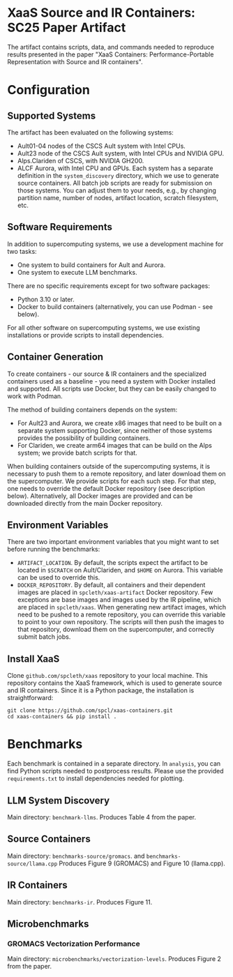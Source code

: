 # XaaS Source and IR Containers: SC25 Paper Artifact

The artifact contains scripts, data, and commands needed to reproduce results presented in the paper "XaaS Containers: Performance-Portable Representation with Source and IR containers".

# Configuration 

## Supported Systems

The artifact has been evaluated on the following systems:
- Ault01-04 nodes of the CSCS Ault system with Intel CPUs.
- Ault23 node of the CSCS Ault system, with Intel CPUs and NVIDIA GPU.
- Alps.Clariden of CSCS, with NVIDIA GH200.
- ALCF Aurora, with Intel CPU and GPUs.
Each system has a separate definition in the `system_discovery` directory, which we use to generate source containers.
All batch job scripts are ready for submission on those systems. You can adjust them to your needs, e.g., by changing partition name, number of nodes, artifact location, scratch filesystem, etc.

## Software Requirements

In addition to supercomputing systems, we use a development machine for two tasks:
* One system to build containers for Ault and Aurora.
* One system to execute LLM benchmarks.

There are no specific requirements except for two software packages:
* Python 3.10 or later.
* Docker to build containers (alternatively, you can use Podman - see below).

For all other software on supercomputing systems, we use existing installations or provide scripts to install dependencies.

## Container Generation

To create containers - our source & IR containers and the specialized containers used as a baseline - you need
a system with Docker installed and supported. All scripts use Docker, but they can be easily changed to work with Podman.

The method of building containers depends on the system:
* For Ault23 and Aurora, we create x86 images that need to be built on a separate system supporting Docker, since neither of those systems provides the possibility of building containers.
* For Clariden, we create arm64 images that can be build on the Alps system; we provide batch scripts for that.

When building containers outside of the supercomputing systems, it is necessary to push them to a remote repository, and later download them on the supercomputer.
We provide scripts for each such step. For that step, one needs to override the default Docker repository (see description below). Alternatively, all Docker images
are provided and can be downloaded directly from the main Docker repository.

## Environment Variables

There are two important environment variables that you might want to set before running the benchmarks:
- `ARTIFACT_LOCATION`. By default, the scripts expect the artifact to be located in `$SCRATCH` on Ault/Clariden, and `$HOME` on Aurora. This variable can be used to override this.
- `DOCKER_REPOSITORY`. By default, all containers and their dependent images are placed in `spcleth/xaas-artifact` Docker repository. Few exceptions are base images and images used by the IR pipeline,
which are placed in `spcleth/xaas`. When generating new artifact images, which need to be pushed to a remote repository, you can override this variable to point to your own repository. The scripts will then push the images to that repository, download them on the supercomputer, and correctly submit batch jobs.

## Install XaaS

Clone `github.com/spcleth/xaas` repository to your local machine. This repository contains the XaaS framework, which is used to generate source and IR containers.
Since it is a Python package, the installation is straightforward:

```
git clone https://github.com/spcl/xaas-containers.git
cd xaas-containers && pip install .
```

# Benchmarks

Each benchmark is contained in a separate directory. In `analysis`, you can find Python scripts needed to postprocess results. Please use the provided `requirements.txt` to install dependencies needed for plotting.

## LLM System Discovery

Main directory: `benchmark-llms`. Produces Table 4 from the paper.

## Source Containers

Main directory: `benchmarks-source/gromacs`. and `benchmarks-source/llama.cpp` Produces Figure 9 (GROMACS) and Figure 10 (llama.cpp).

## IR Containers

Main directory: `benchmarks-ir`. Produces Figure 11.

## Microbenchmarks

### GROMACS Vectorization Performance

Main directory: `microbenchmarks/vectorization-levels`. Produces Figure 2 from the paper.
